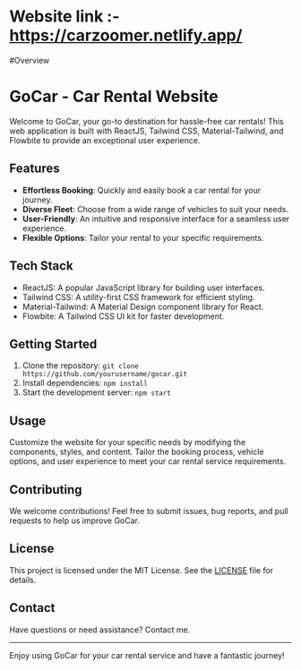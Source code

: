 # Website link :- https://carzoomer.netlify.app/

#Overview




# GoCar - Car Rental Website

Welcome to GoCar, your go-to destination for hassle-free car rentals! This web application is built with ReactJS, Tailwind CSS, Material-Tailwind, and Flowbite to provide an exceptional user experience.

## Features

- **Effortless Booking**: Quickly and easily book a car rental for your journey.
- **Diverse Fleet**: Choose from a wide range of vehicles to suit your needs.
- **User-Friendly**: An intuitive and responsive interface for a seamless user experience.
- **Flexible Options**: Tailor your rental to your specific requirements.

## Tech Stack

- ReactJS: A popular JavaScript library for building user interfaces.
- Tailwind CSS: A utility-first CSS framework for efficient styling.
- Material-Tailwind: A Material Design component library for React.
- Flowbite: A Tailwind CSS UI kit for faster development.

## Getting Started

1. Clone the repository: `git clone https://github.com/yourusername/gocar.git`
2. Install dependencies: `npm install`
3. Start the development server: `npm start`

## Usage

Customize the website for your specific needs by modifying the components, styles, and content. Tailor the booking process, vehicle options, and user experience to meet your car rental service requirements.

## Contributing

We welcome contributions! Feel free to submit issues, bug reports, and pull requests to help us improve GoCar.

## License

This project is licensed under the MIT License. See the [LICENSE](LICENSE) file for details.

## Contact

Have questions or need assistance? Contact me.

---

Enjoy using GoCar for your car rental service and have a fantastic journey!
